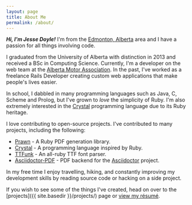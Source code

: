 ```yaml
---
layout: page
title: About Me
permalink: /about/
---
```


_**Hi, I'm Jesse Doyle!**_ I'm from the [Edmonton, Alberta](https://en.wikipedia.org/wiki/Edmonton) area and I have a passion for all things involving code.

I graduated from the University of Alberta with distinction in 2013 and received a BSc in Computing Science. Currently, I'm a developer on the web team at the [Alberta Motor Association](https://ama.ab.ca). In the past, I've worked as a freelance Rails Developer creating custom web applications that make people's lives easier.

In school, I dabbled in many programming languages such as Java, C, Scheme and Prolog, but I've grown to *love* the simplicity of Ruby. I'm also extremely interested in the [Crystal](http://crystal-lang.org) programming language due to its Ruby heritage.

I love contributing to open-source projects. I've contributed to many projects, including the following:

* [Prawn](https://github.com/prawnpdf/prawn) - A Ruby PDF generation library.
* [Crystal](https://github.com/manastech/crystal) - A programming language inspired by Ruby.
* [TTFunk](https://github.com/prawnpdf/ttfunk) - An all-ruby TTF font parser.
* [Asciidoctor-PDF](https://github.com/asciidoctor/asciidoctor-pdf) - PDF backend for the [Asciidoctor](http://asciidoctor.org) project.

In my free time I enjoy travelling, hiking, and constantly improving my development skills by reading source code or hacking on a side project.

If you wish to see some of the things I've created, head on over to the [projects]({{ site.basedir }}/projects/) page or [view my résumé](https://github.com/jessedoyle/resume/raw/master/output/template.pdf).